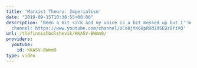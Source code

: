 ```yaml
---
title: 'Marxist Theory: Imperialism'
date: "2019-09-15T10:38:55+08:00"
description: 'Been a bit sick and my voice is a bit messed up but I''m back Gaming
  channel: https://www.youtube.com/channel/UCe8jtK68pRRd195EBz8YiVQ'
url: /thefinnishbolshevik/KKA5V-BWmm0/
providers:
  youtube:
    id: KKA5V-BWmm0
type: video
---
```

